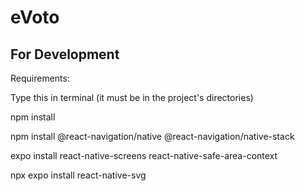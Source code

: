 # eVoto

## For Development

Requirements:

Type this in terminal (it must be in the project's directories)

npm install

npm install @react-navigation/native @react-navigation/native-stack

expo install react-native-screens react-native-safe-area-context

npx expo install react-native-svg

